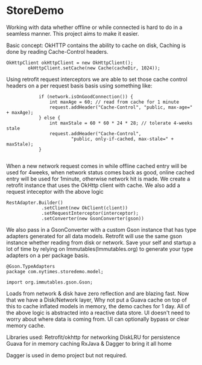 # StoreDemo
Working with data whether offline or while connected is hard to do in a seamless manner. This project aims to make it easier. 


Basic concept:
OkHTTP contains the ability to cache on disk, Caching is done by reading Cache-Control headers.  
```
OkHttpClient okHttpClient = new OkHttpClient();
        okHttpClient.setCache(new Cache(cacheDir, 1024));
  ```

Using retrofit request interceptors we are able to set those cache control headers on a per request basis basis using something like:

```
            if (network.isOnGoodConnection()) {
                int maxAge = 60; // read from cache for 1 minute
                request.addHeader("Cache-Control", "public, max-age=" + maxAge);
            } else {
                int maxStale = 60 * 60 * 24 * 28; // tolerate 4-weeks stale
                request.addHeader("Cache-Control",
                        "public, only-if-cached, max-stale=" + maxStale);
            }
        
  ```

   When a new network request comes in while offline cached entry will be used for 4weeks, when network status comes back as good, online cached entry will be used for 1minute, otherwise network hit is made. We create a retrofit instance that uses the OkHttp client with cache.  We also add a request inteceptor with the above logic
   
   ```
   RestAdapter.Builder()
                .setClient(new OkClient(client))
                .setRequestInterceptor(interceptor);
                .setConverter(new GsonConverter(gson))

  ```
  We also pass in a GsonConverter with a custom Gson instance that has type adapters generated for all data models.  Retrofit will use the same gson instance whether reading from disk or network. Save your self and startup a lot of time by relying on Immutables(Immutables.org) to generate your type adapters on a per package basis. 
  ```
  @Gson.TypeAdapters
package com.nytimes.storedemo.model;

import org.immutables.gson.Gson;
```
 Loads from network & disk have zero reflection and are blazing fast. Now that we have a Disk/Network layer, Why not put a Guava cache on top of this to cache inflated models in memory, the demo caches for 1 day. All of the above logic is abstracted into a reactive data store. UI doesn't need to worry about where data is coming from. UI can optionally bypass or clear memory cache. 


Libraries used:
Retrofit/okhttp for networking
DiskLRU for persistence 
Guava for in memory caching 
RxJava & Dagger to bring it all home

Dagger is used in demo project but not required. 

